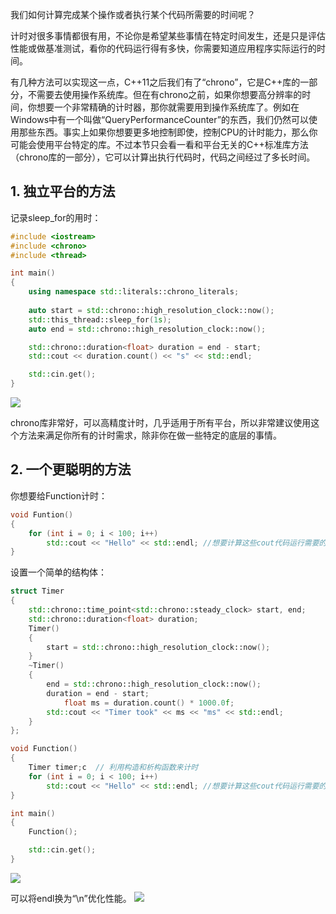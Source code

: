 我们如何计算完成某个操作或者执行某个代码所需要的时间呢？

计时对很多事情都很有用，不论你是希望某些事情在特定时间发生，还是只是评估性能或做基准测试，看你的代码运行得有多快，你需要知道应用程序实际运行的时间。

有几种方法可以实现这一点，C++11之后我们有了“chrono”，它是C++库的一部分，不需要去使用操作系统库。但在有chrono之前，如果你想要高分辨率的时间，你想要一个非常精确的计时器，那你就需要用到操作系统库了。例如在Windows中有一个叫做“QueryPerformanceCounter”的东西，我们仍然可以使用那些东西。事实上如果你想要更多地控制即使，控制CPU的计时能力，那么你可能会使用平台特定的库。不过本节只会看一看和平台无关的C++标准库方法（chrono库的一部分），它可以计算出执行代码时，代码之间经过了多长时间。

## 1.  独立平台的方法

记录sleep_for的用时：
```cpp
#include <iostream>
#include <chrono>
#include <thread>

int main()
{
	using namespace std::literals::chrono_literals;
	
	auto start = std::chrono::high_resolution_clock::now();
	std::this_thread::sleep_for(1s);
	auto end = std::chrono::high_resolution_clock::now();

	std::chrono::duration<float> duration = end - start;
	std::cout << duration.count() << "s" << std::endl;

	std::cin.get();
}
```
![](Pasted%20image%2020230723220443.png)

chrono库非常好，可以高精度计时，几乎适用于所有平台，所以非常建议使用这个方法来满足你所有的计时需求，除非你在做一些特定的底层的事情。

## 2. 一个更聪明的方法

你想要给Function计时：
```cpp
void Funtion()
{
	for (int i = 0; i < 100; i++)
		std::cout << "Hello" << std::endl; //想要计算这些cout代码运行需要的时间
}
```

设置一个简单的结构体：
```cpp
struct Timer
{
	std::chrono::time_point<std::chrono::steady_clock> start, end;
	std::chrono::duration<float> duration;
	Timer()
	{
		start = std::chrono::high_resolution_clock::now();
	}
	~Timer()
	{
		end = std::chrono::high_resolution_clock::now();
		duration = end - start;
			float ms = duration.count() * 1000.0f;
		std::cout << "Timer took" << ms << "ms" << std::endl;
	}
};

void Function()
{
	Timer timer;c  // 利用构造和析构函数来计时
	for (int i = 0; i < 100; i++)
		std::cout << "Hello" << std::endl; //想要计算这些cout代码运行需要的时间
}

int main()
{
	Function();

	std::cin.get();
}
```
![](Pasted%20image%2020230723222600.png)

可以将endl换为“\\n”优化性能。
![](Pasted%20image%2020230723222922.png)
